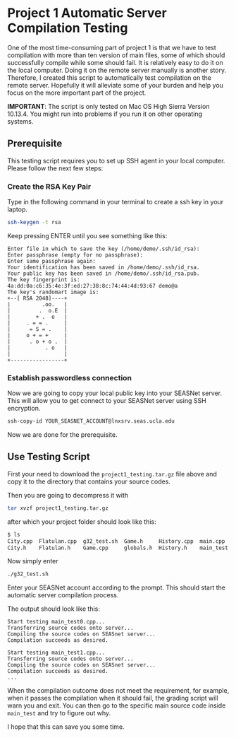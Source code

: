 # Project 1 Automatic Server Compilation Testing

One of the most time-consuming part of project 1 is that we have to test compilation with more than ten version of main files, some of which should successfully compile while some should fail. It is relatively easy to do it on the local computer. Doing it on the remote server manually is another story. Therefore, I created this script to automatically test compilation on the remote server. Hopefully it will alleviate some of your burden and help you focus on the more important part of the project.

**IMPORTANT**: The script is only tested on Mac OS High Sierra Version 10.13.4. You might run into problems if you run it on other operating systems.

## Prerequisite

This testing script requires you to set up SSH agent in your local computer. Please follow the next few steps:

### Create the RSA Key Pair

Type in the following command in your terminal to create a ssh key in your laptop.

```bash
ssh-keygen -t rsa
```

Keep pressing ENTER until you see something like this:

```text
Enter file in which to save the key (/home/demo/.ssh/id_rsa): 
Enter passphrase (empty for no passphrase): 
Enter same passphrase again: 
Your identification has been saved in /home/demo/.ssh/id_rsa.
Your public key has been saved in /home/demo/.ssh/id_rsa.pub.
The key fingerprint is:
4a:dd:0a:c6:35:4e:3f:ed:27:38:8c:74:44:4d:93:67 demo@a
The key's randomart image is:
+--[ RSA 2048]----+
|          .oo.   |
|         .  o.E  |
|        + .  o   |
|     . = = .     |
|      = S = .    |
|     o + = +     |
|      . o + o .  |
|           . o   |
|                 |
+-----------------+
```

### Establish passwordless connection

Now we are going to copy your local public key into your SEASNet server. This will allow you to get connect to your SEASNet server using SSH encryption.

```bash
ssh-copy-id YOUR_SEASNET_ACCOUNT@lnxsrv.seas.ucla.edu
```

Now we are done for the prerequisite.

## Use Testing Script

First your need to download the `project1_testing.tar.gz` file above and copy it to the directory that contains your source codes.

Then you are going to decompress it with

```bash
tar xvzf project1_testing.tar.gz
```

after which your project folder should look like this:

```bash
$ ls
City.cpp  Flatulan.cpp  g32_test.sh  Game.h     History.cpp  main.cpp   Player.cpp  project1_testing.tar.gz
City.h    Flatulan.h    Game.cpp     globals.h  History.h    main_test  Player.h    utilities.cpp
```

Now simply enter

```bash
./g32_test.sh
```

Enter your SEASNet account according to the prompt. This should start the automatic server compilation process.

The output should look like this:

```text
Start testing main_test0.cpp...
Transferring source codes onto server...
Compiling the source codes on SEASnet server...
Compilation succeeds as desired.

Start testing main_test1.cpp...
Transferring source codes onto server...
Compiling the source codes on SEASnet server...
Compilation succeeds as desired.
...
```

When the compilation outcome does not meet the requirement, for example, when it passes the compilation when it should fail, the grading script will warn you and exit. You can then go to the specific main source code inside `main_test` and try to figure out why.

I hope that this can save you some time.